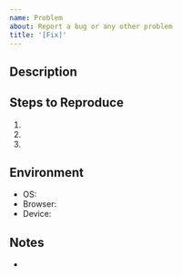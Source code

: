 ```yaml
---
name: Problem
about: Report a bug or any other problem
title: '[Fix]'
---
```


## Description

<!-- Provide a detailed description of the problem. -->

## Steps to Reproduce

<!-- List the steps to reproduce the behavior: -->
<!-- Share screenshots if applicable -->
<!-- Delete this section if not applicable -->

1.
2.
3.

## Environment

<!-- Include as many relevant details about the environment you experienced the bug in -->
<!-- Delete this section if not applicable -->

- OS:
- Browser: <!-- Delete this line if not applicable -->
- Device: <!-- Delete this line if not applicable -->

## Notes

<!-- Write any note or comment. You can share your thoughts or ideas. -->
<!-- Delete this section if not needed -->

-
